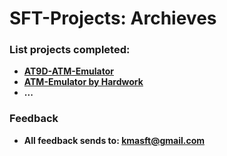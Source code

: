 # SFT-Projects: Archieves

### List projects completed:
* [**AT9D-ATM-Emulator**](https://github.com/sft-hardwork/SFT-Project/tree/master/AT9D-ATM-Emulator)
* [**ATM-Emulator by Hardwork**](https://github.com/sft-hardwork/ATM-Emulator)
* **...**

### Feedback
* **All feedback sends to: <kmasft@gmail.com>**